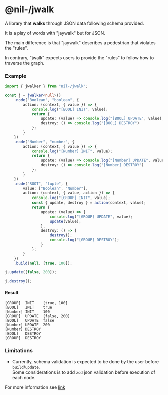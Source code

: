# @nil-/jwalk

A library that **walks** through JSON data following schema provided.

It is a play of words with "jaywalk" but for JSON.

The main difference is that "jaywalk" describes a pedestrian that violates the "rules".

In contrary, "jwalk" expects users to provide the "rules" to follow how to traverse the graph.

### Example

```ts
import { jwalker } from "nil-/jwalk";

const j = jwalker<null>()
    .node("Boolean", "boolean", {
        action: (context, { value }) => {
            console.log("[BOOL] INIT", value);
            return {
                update: (value) => console.log("[BOOL] UPDATE", value),
                destroy: () => console.log("[BOOL] DESTROY")
            };
        }
    })
    .node("Number", "number", {
        action: (context, { value }) => {
            console.log("[Number] INIT", value);
            return {
                update: (value) => console.log("[Number] UPDATE", value),
                destroy: () => console.log("[Number] DESTROY")
            };
        }
    })
    .node("ROOT", "tuple", {
        value: ["Boolean", "Number"],
        action: (context, { value, action }) => {
            console.log("[GROUP] INIT", value);
            const { update, destroy } = action(context, value);
            return {
                update: (value) => {
                    console.log("[GROUP] UPDATE", value);
                    update(value);
                },
                destroy: () => {
                    destroy();
                    console.log("[GROUP] DESTROY");
                }
            };
        }
    })
    .build(null, [true, 100]);

j.update([false, 200]);

j.destroy();
```

#### Result

```
[GROUP]  INIT    [true, 100]
[BOOL]   INIT    true
[Number] INIT    100
[GROUP]  UPDATE  [false, 200]
[BOOL]   UPDATE  false
[Number] UPDATE  200
[Number] DESTROY
[BOOL]   DESTROY
[GROUP]  DESTROY
```

### Limitations

-   Currently, schema validation is expected to be done by the user before `build`/`update`.<br/>
    Some considerations is to add `zod` json validation before execution of each node.

For more information see [link](https://mono-jwalk.vercel.app)
